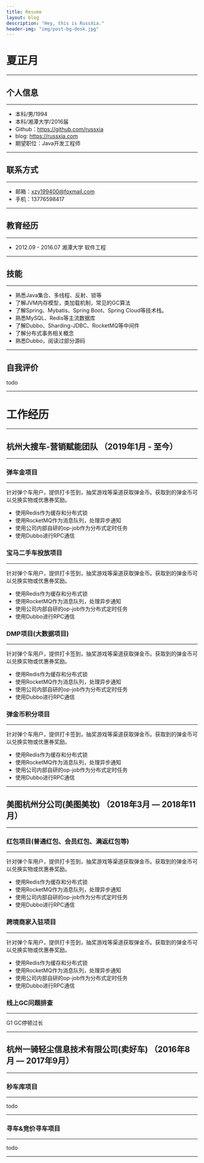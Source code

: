 ```yaml
---
title: Resume
layout: blog
description: "Hey, this is RussXia."
header-img: "img/post-bg-desk.jpg"
---
```

# 夏正月
------
## 个人信息
------
- 本科/男/1994 
- 本科/湘潭大学/2016届
- Github：https://github.com/russxia
- blog: https://russxia.com
- 期望职位：Java开发工程师

------

## 联系方式
------
- 邮箱：xzy199400@foxmail.com
- 手机：13776598417

------

## 教育经历
------
- 2012.09 - 2016.07   湘潭大学  软件工程

------

## 技能
------
- 熟悉Java集合、多线程、反射、锁等
- 了解JVM内存模型，类加载机制，常见的GC算法
- 了解Spring、Mybatis、Spring Boot、Spring Cloud等技术栈。
- 熟悉MySQL、Redis等主流数据库
- 了解Dubbo、Sharding-JDBC、RocketMQ等中间件
- 了解分布式事务相关概念
- 熟悉Dubbo，阅读过部分源码

------

## 自我评价
todo

------

# 工作经历
------

## 杭州大搜车-营销赋能团队 （2019年1月 - 至今）
------
### 弹车金项目
------
针对弹个车用户，提供打卡签到，抽奖游戏等渠道获取弹金币。获取到的弹金币可以兑换实物或优惠券奖励。

+ 使用Redis作为缓存和分布式锁
+ 使用RocketMQ作为消息队列，处理异步通知
+ 使用公司内部自研的op-job作为分布式定时任务
+ 使用Dubbo进行RPC通信

### 宝马二手车投放项目
------
针对弹个车用户，提供打卡签到，抽奖游戏等渠道获取弹金币。获取到的弹金币可以兑换实物或优惠券奖励。

+ 使用Redis作为缓存和分布式锁
+ 使用RocketMQ作为消息队列，处理异步通知
+ 使用公司内部自研的op-job作为分布式定时任务
+ 使用Dubbo进行RPC通信


### DMP项目(大数据项目)
------
针对弹个车用户，提供打卡签到，抽奖游戏等渠道获取弹金币。获取到的弹金币可以兑换实物或优惠券奖励。

+ 使用Redis作为缓存和分布式锁
+ 使用RocketMQ作为消息队列，处理异步通知
+ 使用公司内部自研的op-job作为分布式定时任务
+ 使用Dubbo进行RPC通信

### 弹金币积分项目
------
针对弹个车用户，提供打卡签到，抽奖游戏等渠道获取弹金币。获取到的弹金币可以兑换实物或优惠券奖励。

+ 使用Redis作为缓存和分布式锁
+ 使用RocketMQ作为消息队列，处理异步通知
+ 使用公司内部自研的op-job作为分布式定时任务
+ 使用Dubbo进行RPC通信

------

## 美图杭州分公司(美图美妆) （2018年3月 — 2018年11月）
------
### 红包项目(普通红包、会员红包、满返红包等)
------
针对弹个车用户，提供打卡签到，抽奖游戏等渠道获取弹金币。获取到的弹金币可以兑换实物或优惠券奖励。

+ 使用Redis作为缓存和分布式锁
+ 使用RocketMQ作为消息队列，处理异步通知
+ 使用公司内部自研的op-job作为分布式定时任务
+ 使用Dubbo进行RPC通信

### 跨境商家入驻项目
------
针对弹个车用户，提供打卡签到，抽奖游戏等渠道获取弹金币。获取到的弹金币可以兑换实物或优惠券奖励。

+ 使用Redis作为缓存和分布式锁
+ 使用RocketMQ作为消息队列，处理异步通知
+ 使用公司内部自研的op-job作为分布式定时任务
+ 使用Dubbo进行RPC通信

### 线上GC问题排查
------
G1 GC停顿过长

------

## 杭州一骑轻尘信息技术有限公司(卖好车) （2016年8月 — 2017年9月）
------
### 秒车库项目
------
todo

------

### 寻车&竞价寻车项目
------
todo

------